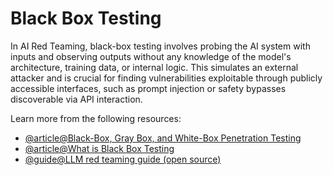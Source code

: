 # Black Box Testing

In AI Red Teaming, black-box testing involves probing the AI system with inputs and observing outputs without any knowledge of the model's architecture, training data, or internal logic. This simulates an external attacker and is crucial for finding vulnerabilities exploitable through publicly accessible interfaces, such as prompt injection or safety bypasses discoverable via API interaction.

Learn more from the following resources:

- [@article@Black-Box, Gray Box, and White-Box Penetration Testing](https://www.eccouncil.org/cybersecurity-exchange/penetration-testing/black-box-gray-box-and-white-box-penetration-testing-importance-and-uses/)
- [@article@What is Black Box Testing](https://www.imperva.com/learn/application-security/black-box-testing/)
- [@guide@LLM red teaming guide (open source)](https://www.promptfoo.dev/docs/red-team/)

